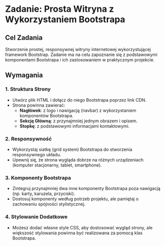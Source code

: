 # Zadanie: Prosta Witryna z Wykorzystaniem Bootstrapa

## Cel Zadania
Stworzenie prostej, responsywnej witryny internetowej wykorzystującej framework Bootstrap. Zadanie ma na celu zapoznanie się z podstawowymi komponentami Bootstrapa i ich zastosowaniem w praktycznym projekcie.

## Wymagania

### 1. Struktura Strony
- Utwórz plik HTML i dołącz do niego Bootstrapa poprzez link CDN.
- Strona powinna zawierać: 
  - **Nagłówek**: z logo i nawigacją (navbar) z wykorzystaniem komponentów Bootstrapa.
  - **Sekcję Główną**: z przynajmniej jednym obrazem i opisem.
  - **Stopkę**: z podstawowymi informacjami kontaktowymi.

### 2. Responsywność
- Wykorzystaj siatkę (grid system) Bootstrapa do stworzenia responsywnego układu.
- Upewnij się, że strona wygląda dobrze na różnych urządzeniach (komputer stacjonarny, tablet, smartphone).

### 3. Komponenty Bootstrapa
- Zintegruj przynajmniej dwa inne komponenty Bootstrapa poza nawigacją (np. karty, karuzela, przyciski).
- Dostosuj komponenty według potrzeb projektu, ale pamiętaj o zachowaniu spójności stylistycznej.

### 4. Stylowanie Dodatkowe
- Możesz dodać własne style CSS, aby dostosować wygląd strony, ale większość stylowania powinna być realizowana za pomocą klas Bootstrapa.
